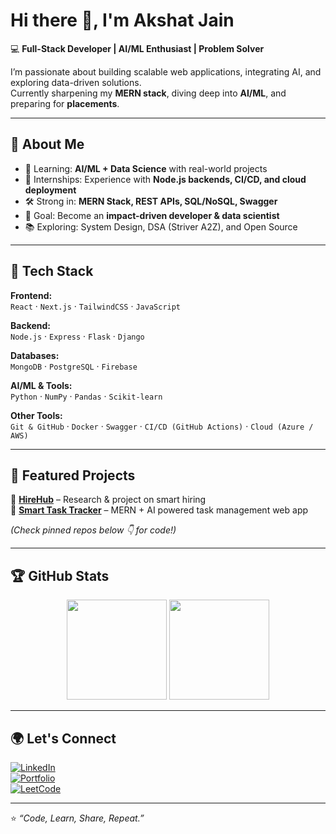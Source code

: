 # Hi there 👋, I'm Akshat Jain  

💻 **Full-Stack Developer | AI/ML Enthusiast | Problem Solver**  

I’m passionate about building scalable web applications, integrating AI, and exploring data-driven solutions.  
Currently sharpening my **MERN stack**, diving deep into **AI/ML**, and preparing for **placements**.  

---

## 🚀 About Me
- 🌱 Learning: **AI/ML + Data Science** with real-world projects  
- 💼 Internships: Experience with **Node.js backends, CI/CD, and cloud deployment**  
- 🛠️ Strong in: **MERN Stack, REST APIs, SQL/NoSQL, Swagger**  
- 🎯 Goal: Become an **impact-driven developer & data scientist**  
- 📚 Exploring: System Design, DSA (Striver A2Z), and Open Source  

---

## 🔧 Tech Stack

**Frontend:**  
`React` · `Next.js` · `TailwindCSS` · `JavaScript`  

**Backend:**  
`Node.js` · `Express` · `Flask` · `Django`  

**Databases:**  
`MongoDB` · `PostgreSQL` · `Firebase`  

**AI/ML & Tools:**  
`Python` · `NumPy` · `Pandas` · `Scikit-learn`  

**Other Tools:**  
`Git & GitHub` · `Docker` · `Swagger` · `CI/CD (GitHub Actions)` · `Cloud (Azure / AWS)`  

---

## 📌 Featured Projects

🌟 **[HireHub]( https://hirehub-frontend.onrender.com/)** – Research & project on smart hiring  
🌟 **[Smart Task Tracker](#)** – MERN + AI powered task management web app  

*(Check pinned repos below 👇 for code!)*  

---

## 🏆 GitHub Stats

<p align="center">
  <img src="https://github-readme-stats.vercel.app/api?username=akshatjain28&show_icons=true&theme=tokyonight" height="160"/>
  <img src="https://github-readme-streak-stats.herokuapp.com/?user=akshatjain28&theme=tokyonight" height="160"/>
</p>

---

## 🌍 Let's Connect
[![LinkedIn](https://img.shields.io/badge/LinkedIn-blue?logo=linkedin&logoColor=white)](www.linkedin.com/in/akshat-jain-7a8152256)  
[![Portfolio](https://img.shields.io/badge/Portfolio-black?logo=firefox&logoColor=white)](http://portfolio-4unz.onrender.com)  
[![LeetCode](https://img.shields.io/badge/LeetCode-orange?logo=leetcode&logoColor=white)](https://leetcode.com/u/akshat1817/)  

---

⭐ _“Code, Learn, Share, Repeat.”_  

